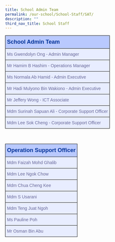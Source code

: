 ```yaml
---
title: School Admin Team
permalink: /our-school/School-Staff/SAT/
description: ""
third_nav_title: School Staff
---
```

<style type="text/css">
.tg  {border-collapse:collapse;border-color:#aabcfe;border-spacing:0;}
.tg td{background-color:#e8edff;border-color:#aabcfe;border-style:solid;border-width:1px;color:#669;
  font-family:Arial, sans-serif;font-size:14px;overflow:hidden;padding:10px 5px;word-break:normal;}
.tg th{background-color:#b9c9fe;border-color:#aabcfe;border-style:solid;border-width:1px;color:#039;
  font-family:Arial, sans-serif;font-size:14px;font-weight:normal;overflow:hidden;padding:10px 5px;word-break:normal;}
.tg .tg-18eh{border-color:#000000;font-weight:bold;text-align:center;vertical-align:middle}
.tg .tg-s25z{border-color:#000000;font-size:18px;font-weight:bold;text-align:left;vertical-align:top}
.tg .tg-73oq{border-color:#000000;text-align:left;vertical-align:top}
</style>
<table class="tg" style="undefined;table-layout: fixed; width: 600px">
<thead>
  <tr>
    <th class="tg-s25z">School Admin Team</th>
  </tr>
</thead>
<tbody>
<tr><td class="tg-73oq">Ms Gwendolyn Ong - Admin Manager</td></tr>
<tr><td class="tg-73oq">Mr Hamim B Hashim - Operations Manager</td></tr>
<tr><td class="tg-73oq">Ms Normala Ab Hamid - Admin Executive</td></tr>
<tr><td class="tg-73oq">Mr Hadi Mulyono Bin Wakiono - Admin Executive</td></tr>
<tr><td class="tg-73oq">Mr Jeffery Wong - ICT Associate</td></tr>
<tr><td class="tg-73oq">Mdm Surinah Sapuan Ali - Corporate Support Officer</td></tr>
	<tr><td class="tg-73oq">Mdm Lee Sok Cheng - Corporate Support Officer</td></tr>
</tbody>
</table>
<br>
<style type="text/css">
.tg  {border-collapse:collapse;border-color:#aabcfe;border-spacing:0;}
.tg td{background-color:#e8edff;border-color:#aabcfe;border-style:solid;border-width:1px;color:#669;
  font-family:Arial, sans-serif;font-size:14px;overflow:hidden;padding:10px 5px;word-break:normal;}
.tg th{background-color:#b9c9fe;border-color:#aabcfe;border-style:solid;border-width:1px;color:#039;
  font-family:Arial, sans-serif;font-size:14px;font-weight:normal;overflow:hidden;padding:10px 5px;word-break:normal;}
.tg .tg-18eh{border-color:#000000;font-weight:bold;text-align:center;vertical-align:middle}
.tg .tg-s25z{border-color:#000000;font-size:18px;font-weight:bold;text-align:left;vertical-align:top}
.tg .tg-73oq{border-color:#000000;text-align:left;vertical-align:top}
</style>
<table class="tg" style="undefined;table-layout: fixed; width: 600px">
<thead>
  <tr>
    <th class="tg-s25z">Operation Support Officer</th>
  </tr>
</thead>
<tbody>
<tr><td class="tg-73oq">Mdm Faizah Mohd Ghalib</td></tr>
<tr><td class="tg-73oq">Mdm Lee Ngok Chow</td></tr>
<tr><td class="tg-73oq">Mdm Chua Cheng Kee</td></tr>
<tr><td class="tg-73oq">Mdm S Usarani</td></tr>
<tr><td class="tg-73oq">Mdm Teng Juat Ngoh</td></tr>
<tr><td class="tg-73oq">Ms Pauline Poh</td></tr>
<tr><td class="tg-73oq">Mr Osman Bin Abu</td></tr>
</tbody>
</table>
